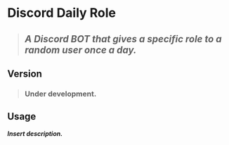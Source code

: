 # Discord Daily Role

> ## *A Discord BOT that gives a specific role to a random user once a day.*

## Version

> ### Under development.

## Usage

***Insert description.***